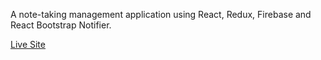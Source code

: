 A note-taking management application using React, Redux, Firebase and React Bootstrap Notifier.

[Live Site](https://eager-spence-1636db.netlify.app/)
